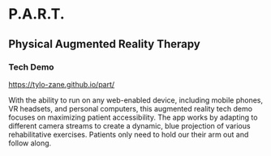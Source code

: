 # P.A.R.T.
## Physical Augmented Reality Therapy
### Tech Demo

https://tylo-zane.github.io/part/

With the ability to run on any web-enabled device, including mobile phones, VR headsets, and personal computers, this augmented reality tech demo focuses on maximizing patient accessibility. The app works by adapting to different camera streams to create a dynamic, blue projection of various rehabilitative exercises. Patients only need to hold our their arm out and follow along.